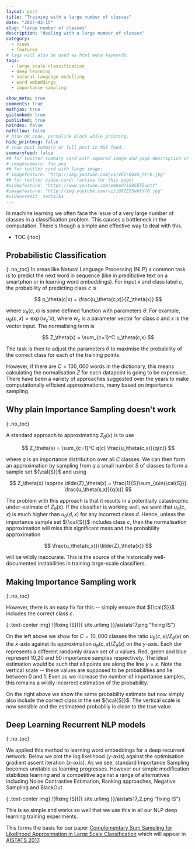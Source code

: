 ```yaml
---
layout: post
title: "Training with a large number of classes"
date: "2017-03-15"
slug: "large number of classes"
description: "dealing with a large number of classes"
category: 
  - views
  - featured
# tags will also be used as html meta keywords.
tags:
  - large scale classification
  - deep learning
  - natural language modelling
  - word embeddings
  - importance sampling

show_meta: true
comments: true
mathjax: true
gistembed: true
published: true
noindex: false
nofollow: false
# hide QR code, permalink block while printing.
hide_printmsg: false
# show post summary or full post in RSS feed.
summaryfeed: false
## for twitter summary card with squared image and page description or page excerpt:
# imagesummary: foo.png
## for twitter card with large image:
# imagefeature: "http://img.youtube.com/vi/VEIrQUXm_hY/0.jpg"
## for twitter video card: (active for this page)
#videofeature: "https://www.youtube.com/embed/iG9CE55wbtY"
#imagefeature: "http://img.youtube.com/vi/iG9CE55wbtY/0.jpg"
#videocredit: tedtalks
---
```


In machine learning we often face the issue of a very large number of classes in a classification problem. This causes a bottleneck in the computation. There's though a simple and effective way to deal with this. 


<!--more-->

* TOC
{:toc}


## Probabilistic Classification
{:.no_toc}
In areas like Natural Language Processing (NLP) a common task is to predict the next word in sequence (like in preditictive text on a smartphon or in learning word embeddings).  For input $x$ and class label $c$, the probability of predicting class $c$ is

$$
p_\theta(c|x) = \frac{u_\theta(c,x)}{Z_\theta(x)}
$$

where $u_\theta(c,x)$ is some defined function with parameters $\theta$. For example, $u_\theta(c,x)=\exp(w_c'x)$, where $w_c$ is a parameter vector for class $c$ and $x$ is the vector input.  The normalising term is

$$
Z_\theta(x) = \sum_{c=1}^C u_\theta(c,x)
$$

The task is then to adjust the parameters $\theta$ to maximise the probability of the correct class for each of the training points. 

However, if there are $C=100,000$ words in the dictionary, this means calculating the normalisation $Z$ for each datapoint is going to be expensive.  There have been a variety of approaches suggested over the years to make computationally efficient approximations, many based on importance sampling.  

## Why plain Importance Sampling doesn't work
{:.no_toc}

A standard approach to approximating $Z_\theta(x)$ is to use 

$$
Z_\theta(x) = \sum_{c=1}^C q(c) \frac{u_\theta(c,x)}{q(c)}
$$

where $q$ is an importance distribution over all $C$ classes.  We can then form an approximation by sampling from $q$ a small number $S$ of classes to form a sample set ${\cal{S}}$ and using

$$
Z_\theta(x) \approx \tilde{Z}_\theta(x) = \frac{1}{S}\sum_{s\in{\cal{S}}}  \frac{u_\theta(s,x)}{q(s)}
$$

The problem with this approach is that it results in a potentially catastrophic under-estimate of $Z_\theta(x)$.  If the classifier is working well, we want that $u_\theta(c,x)$ is much higher than $u_\theta(d,x)$ for any incorrect class $d$.  Hence, unless the importance sample set ${\cal{S}}$ includes class $c$, then the normalisation approximation will miss this significant mass and the probability approximation

$$
\frac{u_\theta(c,x)}{\tilde{Z}_\theta(x)}
$$

will be wildly inaccurate.  This is the source of the historically well-documented instabilities in training large-scale classifiers. 


## Making Importance Sampling work
{:.no_toc}

However, there is an easy fix for this -- simply ensure that ${\cal{S}}$ includes the correct class $c$.   

{:.text-center img}
![fixing IS]({{ site.urlimg }}/aistats17.png "fixing IS")

On the left above we show for $C=10,000$ classes the ratio $u_\theta(c,x)/Z_\theta(x)$ on the $x$-axis against its approximation  $u_\theta(c,x)/\tilde{Z}_\theta(x)$ on the $y$-axis. Each dor represents a different randomly drawn set of $u$ values. Red, green and blue represent 10,20 and 50 importance samples respectively. The ideal estimation would be such that all points are along the line $y=x$.  Note the vertical scale -- these values are supposed to be probabilities and lie between 0 and 1.  Even as we increase the number of importance samples, this remains a wildly incorrect estimation of the probability. 

On the right above we show the same probability estimate but now simply also include the correct class in the set ${\cal{S}}$. The vertical scale is now sensible and the estimateed probabiliy is close to the true value. 


## Deep Learning Recurrent NLP models
{:.no_toc}

We applied this method to learning word embeddings for a deep recurrent network. Below we plot the log likelihood ($y$-axis) against the optimisation gradient ascent iteration ($x$-axis). As we see, standard Importance Sampling becomes unstable as learning progresses. However our simple modification stabilizes learning and is competitive against a range of alternatives including Noise Contrastive Estimation, Ranking approaches, Negative Sampling and BlackOut. 

{:.text-center img}
![fixing IS]({{ site.urlimg }}/aistats17_2.png "fixing IS")

 This is so simple and works so well that we use this in all our NLP deep learning training experiments.  

This forms the basis for our paper [Complementary Sum Sampling for Likelihood Approximation in Large Scale Classification](http://web4.cs.ucl.ac.uk/staff/D.Barber/publications/AISTATS2017.pdf) which will appear in [AISTATS 2017](http://www.aistats.org/).
